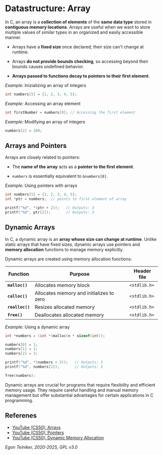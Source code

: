 # Datastructure: Array

In C, an array is a **collection of elements** of the **same data type** 
stored in **contiguous memory locations**. Arrays are useful when we want 
to store multiple values of similar types in an organized and easily 
accessible manner.

* Arrays have a **fixed size** once declared; their size can't change 
    at runtime.

* Arrays **do not provide bounds checking**, so accessing beyond their 
    bounds causes undefined behavior.

* **Arrays passed to functions decay to pointers to their first element**.


_Example:_ Inizializing an array of integers

```C
int numbers[5] = {1, 2, 3, 4, 5};
```

_Example:_ Accessing an array element

```C
int firstNumber = numbers[0]; // Accessing the first element
```

_Example:_ Modifying an array of integers

```C
numbers[2] = 100;
```

## Arrays and Pointers

Arrays are closely related to pointers:

* The **name of the array** acts as a **pointer to the first element**.

* `numbers` is essentially equivalent to `&numbers[0]`.

_Example:_ Using pointers with arrays

```C
int numbers[5] = {1, 2, 3, 4, 5};
int *ptr = numbers;  // points to first element of array

printf("%d", *(ptr + 2));   // Outputs: 3
printf("%d", ptr[2]);       // Outputs: 3
```

## Dynamic Arrays
In C, a dynamic array is an **array whose size can change at runtime**. 
Unlike static arrays that have fixed sizes, dynamic arrays use pointers 
and **memory allocation** functions to manage memory explicitly.

Dynamic arrays are created using memory allocation functions:

| Function             | Purpose                         | Header file      |
|----------------------|---------------------------------|------------------|
| **`malloc()`**       | Allocates memory block          | `<stdlib.h>`     |
| **`calloc()`**       | Allocates memory and initializes to zero | `<stdlib.h>` |
| **`realloc()`**      | Resizes allocated memory        | `<stdlib.h>`     |
| **`free()`**         | Deallocates allocated memory    | `<stdlib.h>`     |


_Example:_ Using a dynamic array

```C
int *numbers = (int *)malloc(n * sizeof(int));

numbers[0] = 1;
numbers[1] = 2;
numbers[2] = 3;

printf("%d", *(numbers + 2));   // Outputs: 3
printf("%d", numbers[2]);       // Outputs: 3

free(numbers); 
```

Dynamic arrays are crucial for programs that require flexibility 
and efficient memory usage. They require careful handling and manual 
memory management but offer substantial advantages for certain 
applications in C programming.

## Referenes
* [YouTube (CS50): Arrays](https://youtu.be/YdSycMcxvY0?si=RjyAEzhdTvGf7sJv)
* [YouTube (CS50): Pointers](https://youtu.be/XISnO2YhnsY?si=hPksyCIzWwxz8NfV)
* [YouTube (CS50): Dynamic Memory Allocation](https://youtu.be/xa4ugmMDhiE?si=62jNFnDh_R242iGt)

*Egon Teiniker, 2020-2025, GPL v3.0*   